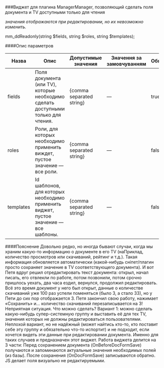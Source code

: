 ###Виджет для плагина ManagerManager, позволяющий сделать поля документа и TV доступными только для чтения 

*значения отображаются при редактировании, но их невозможно изменить.*

mm_ddReadonly(string $fields, string $roles, string $templates);

####Опис параметров

Назва|Опис|Допустимые значения|Значення за замовчуванням|Обязателен?
--------|--------|-------------------|---------------------|-----------
fields|Поля документа (или TV), которые необходимо сделать доступными только для чтения.|{comma separated string}|—|true
roles|Роли, для которых необходимо применить виждет, пустое значение — все роли.|{comma separated string}|—|false
templates|Id шаблонов, для которых необходимо применить виджет, пустое значение — все шаблоны.|{comma separated string}|—|false


####Пояснение
Довольно редко, но иногда бывают случаи, когда мы храним какую-то информацию о документе в его TV (наПриклад, количество просмотров или скачиваний, рейтинг и т.д.). Такая информация обновляется автоматически (какой-нибудь сніпет/плагин просто сохраняет значение в TV соответствующего документа). И вот Петя вдруг решил отредактировать текст документа: открыл, начал писать, его отвлекли по работе, потом позвонили, потом срочно пришлось уехать, два часа ездил, вернулся, продолжил редактировать. Всё это время документ у него был открыт, данные о количестве скачиваний уже 100 раз успели поменяться (было 3, а стало 33), но у Пети до сих пор отображается 3. Петя закончил свою работу, нажимает «Сохранить» и… количество скачиваний перезаписывается на 3! Неприятная ситуация. Что можно сделать? Вариант 1: можно сделать какую-нибудь супер-системную группу и выставить её для тех TV, значения которых не должны редактироваться пользователями. Неплохой вариант, но не надёжный (может найтись кто-то, кто поставит себе эту группу и обязательно что-то испортит) и не подходит, если хочется видеть эти данные при редактировании документа. Именно для таких случаев и предназначен этот виджет.
Работа виджета делится на 3 части:
Перед сохранением документа (OnBeforeDocFormSave) получаются и запоминаются актуальные значения необходимых полей (из базы).
После сохранения (OnDocFormSave) записываются обратно.
JS делает поля визуально не редактируемыми.